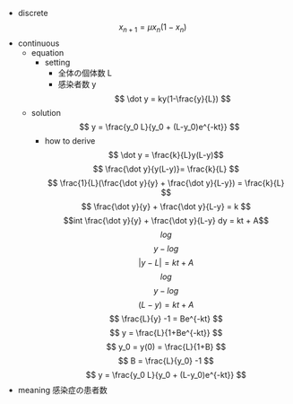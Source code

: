 - discrete
    $$
    x_{n+1} = \mu x_n(1-x_n)
    $$
- continuous
    - equation
        - setting
            - 全体の個体数 L
            - 感染者数 y
        $$
        \dot y = ky(1-\frac{y}{L})
        $$
    - solution
        $$
        y = \frac{y_0 L}{y_0 + (L-y_0)e^{-kt}}
        $$
        - how to derive
            $$
            \dot y = \frac{k}{L}y(L-y)$$ $$$$ $$
            \frac{\dot y}{y(L-y)}= \frac{k}{L} $$ $$$$ $$
            \frac{1}{L}(\frac{\dot y}{y} + \frac{\dot y}{L-y}) = \frac{k}{L} $$ $$$$ $$
            \frac{\dot y}{y} + \frac{\dot y}{L-y} = k $$ $$$$ $$
            $$ $$int \frac{\dot y}{y} + \frac{\dot y}{L-y} dy = kt + A$$ $$$$ $$
            log $$ $$ y - log $$ $$ |y-L| = kt + A$$ $$$$ $$
            log $$ $$ y - log $$ $$ (L-y) = kt + A$$ $$$$ $$
            \frac{L}{y} -1 = Be^{-kt} $$ $$$$ $$
            y = \frac{L}{1+Be^{-kt}} $$ $$$$ $$
            y_0 = y(0) = \frac{L}{1+B} $$ $$$$ $$
            B = \frac{L}{y_0} -1 $$ $$$$ $$
            y = \frac{y_0 L}{y_0 + (L-y_0)e^{-kt}}
            $$
- meaning
    感染症の患者数
